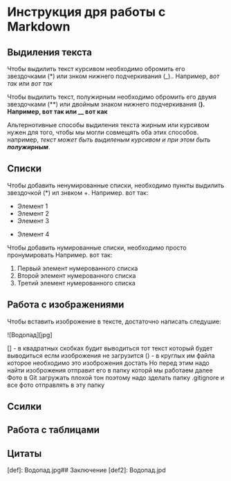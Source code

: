 # Инструкция дря работы с Markdown

## Выдиления текста

Чтобы выдилить текст курсивом необходимо обромить его звездочками (*) или знком нижнего подчеркивания (_).. Например, *вот так* или _вот так_

Чтобы выдилить текст, полужирным необходимо обромить его двумя звездочками (**) или двойным знаком нижнего подчеркивания (__). Например, **вот так** или __ вот как__

Альтернотивные способы выдиления текста жирным или курсивом нужен для того, чтобы мы могли совмещять оба этих способов. 
например, _текст может быть выдиленым курсивом и при этом быть **полужирным**_.

## Списки

Чтобы добавить ненумированные списки, необходимо пункты выдилить звездочкой (*) ил знвком +.
Например. вот так: 

* Элемент 1
* Элемент 2
* Элемент 3
+ Элемент 4

Чтобы добавить нумированные списки, необходимо просто пронумировать
Например. вот так:

1. Первый элемент нумерованного списка
2. Второй элемент нумерованного списка
3. Третий элемент нумерованного списка

## Работа с изображениями

Чтобы вставить изоброжение в тексте, достаточно написать следушие:

![Водопад][jpg]


[] - в квадратных скобках будит выводиться тот текст который будет выводиться еслм изоброжения не загрузится
() - в круглых им файла которое необходимо это изоброжения достать
Но перед этим надо найти изоброжения отправит его в папку которй мы работаем далее
Фото в Git загружать плохой тон поэтому надо зделать папку .gitignore и все фото отправлять в эту папку


## Ссилки


## Работа с таблицами


## Цитаты




[def]: Водопад.jpg## Заключение
[def2]: Водопад.jpd